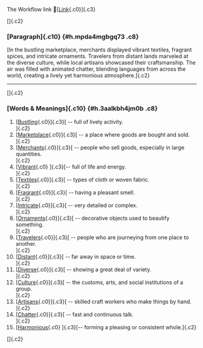 The Workflow link
👏[[Link](https://www.google.com/url?q=http://www.google.com&sa=D&source=editors&ust=1757571588296942&usg=AOvVaw3gQFYfzyDfqUfssfbuDPXo){.c0}]{.c3}

[]{.c2}

### [Paragraph]{.c10} {#h.mpda4mgbgq73 .c8}

[In the bustling marketplace, merchants displayed vibrant textiles,
fragrant spices, and intricate ornaments. Travelers from distant lands
marveled at the diverse culture, while local artisans showcased their
craftsmanship. The air was filled with animated chatter, blending
languages from across the world, creating a lively yet harmonious
atmosphere.]{.c2}

------------------------------------------------------------------------

[]{.c2}

### [Words & Meanings]{.c10} {#h.3aalkbh4jm0b .c8}

1.  [[Bustling](https://www.google.com/url?q=http://www.google.com&sa=D&source=editors&ust=1757571588298360&usg=AOvVaw3s8wegnKDGDKOT4g5WmgvW){.c0}]{.c3}[ --
    full of lively activity.\
    ]{.c2}
2.  [[Marketplace](https://www.google.com/url?q=http://www.google.com&sa=D&source=editors&ust=1757571588298595&usg=AOvVaw3CsVhQZmMR8h4-IAciYuiv){.c0}]{.c3}[ --
    a place where goods are bought and sold.\
    ]{.c2}
3.  [[Merchants](https://www.google.com/url?q=http://www.google.com&sa=D&source=editors&ust=1757571588298775&usg=AOvVaw2xfWEjM2Xe9j2Oa4wMpSRo){.c0}]{.c3}[ --
    people who sell goods, especially in large quantities.\
    ]{.c2}
4.  [[Vibrant](https://www.google.com/url?q=http://www.google.com&sa=D&source=editors&ust=1757571588299005&usg=AOvVaw1DejWgcpk5KQdiofDDYPB8){.c0}
    ]{.c3}[-- full of life and energy.\
    ]{.c2}
5.  [[Textiles](https://www.google.com/url?q=http://www.google.com&sa=D&source=editors&ust=1757571588299157&usg=AOvVaw0posXO54DX8OoxZM4aJaq-){.c0}]{.c3}[ --
    types of cloth or woven fabric.\
    ]{.c2}
6.  [[Fragrant](https://www.google.com/url?q=http://www.google.com&sa=D&source=editors&ust=1757571588299379&usg=AOvVaw21dd9tuPySXBa0wQaq_5Jy){.c0}]{.c3}[ --
    having a pleasant smell.\
    ]{.c2}
7.  [[Intricate](https://www.google.com/url?q=http://www.google.com&sa=D&source=editors&ust=1757571588299617&usg=AOvVaw0IJ1tcpZe4zhJFZPrjh1x3){.c0}]{.c3}[ --
    very detailed or complex.\
    ]{.c2}
8.  [[Ornaments](https://www.google.com/url?q=http://www.google.com&sa=D&source=editors&ust=1757571588299812&usg=AOvVaw1vSg57pLMSetyriYfRuvil){.c0}]{.c3}[ --
    decorative objects used to beautify something.\
    ]{.c2}
9.  [[Travelers](https://www.google.com/url?q=http://www.google.com&sa=D&source=editors&ust=1757571588300017&usg=AOvVaw3irJyVu896Yx8w6HtVSOo3){.c0}]{.c3}[ --
    people who are journeying from one place to another.\
    ]{.c2}
10. [[Distant](https://www.google.com/url?q=http://www.google.com&sa=D&source=editors&ust=1757571588300216&usg=AOvVaw1PwX-Q1OBEq69QjGjwF5oV){.c0}]{.c3}[ --
    far away in space or time.\
    ]{.c2}
11. [[Diverse](https://www.google.com/url?q=http://www.google.com&sa=D&source=editors&ust=1757571588300380&usg=AOvVaw3whu6ZDf06ZOveIc4RC4t5){.c0}]{.c3}[ --
    showing a great deal of variety.\
    ]{.c2}
12. [[Culture](https://www.google.com/url?q=http://www.google.com&sa=D&source=editors&ust=1757571588300548&usg=AOvVaw2g9voVqkpmoPkjuMAlkjWI){.c0}]{.c3}[ --
    the customs, arts, and social institutions of a group.\
    ]{.c2}
13. [[Artisans](https://www.google.com/url?q=http://www.google.com&sa=D&source=editors&ust=1757571588300775&usg=AOvVaw1kdvQM7oxRQBp9-4-9Tqe6){.c0}]{.c3}[ --
    skilled craft workers who make things by hand.\
    ]{.c2}
14. [[Chatter](https://www.google.com/url?q=http://www.google.com&sa=D&source=editors&ust=1757571588301071&usg=AOvVaw2m6Vyh_BxARURCGL8YU5Yo){.c0}]{.c3}[ --
    fast and continuous talk.\
    ]{.c2}
15. [[Harmonious](https://www.google.com/url?q=http://www.google.com&sa=D&source=editors&ust=1757571588301425&usg=AOvVaw1SqCff498dPWvhO8yNOcLG){.c0}
    ]{.c3}[-- forming a pleasing or consistent whole.]{.c2}

[]{.c2}
